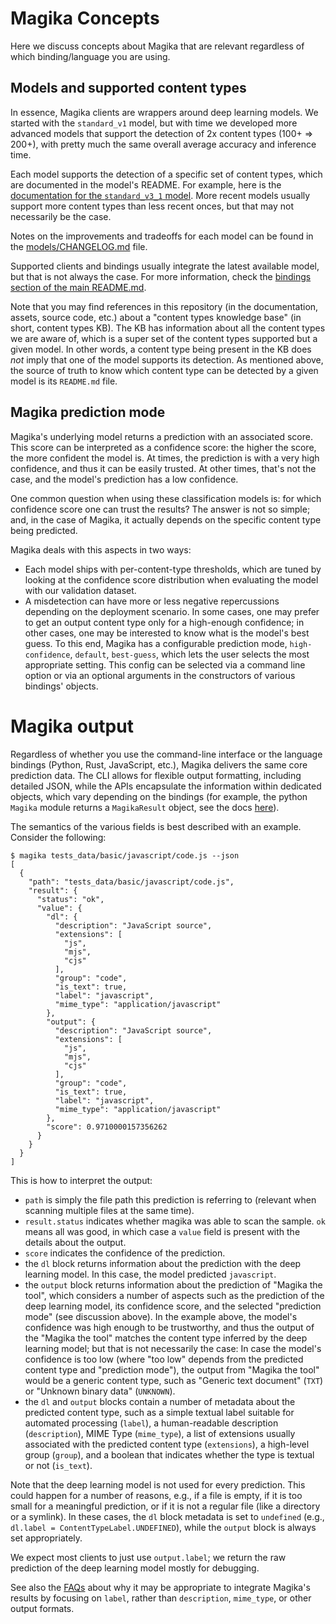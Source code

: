 # Magika Concepts

Here we discuss concepts about Magika that are relevant regardless of which binding/language you are using.

## Models and supported content types

In essence, Magika clients are wrappers around deep learning models. We started with the `standard_v1` model, but with time we developed more advanced models that support the detection of 2x content types (100+ => 200+), with pretty much the same overall average accuracy and inference time.

Each model supports the detection of a specific set of content types, which are documented in the model's README. For example, here is the [documentation for the `standard_v3_1` model](../assets/models/standard_v3_1/README.md). More recent models usually support more content types than less recent onces, but that may not necessarily be the case.

Notes on the improvements and tradeoffs for each model can be found in the [models/CHANGELOG.md](../assets/models/CHANGELOG.md) file.

Supported clients and bindings usually integrate the latest available model, but that is not always the case. For more information, check the [bindings section of the main README.md](../README.md#bindings).

Note that you may find references in this repository (in the documentation, assets, source code, etc.) about a "content types knowledge base" (in short, content types KB). The KB has information about all the content types we are aware of, which is a super set of the content types supported but a given model. In other words, a content type being present in the KB does *not* imply that one of the model supports its detection. As mentioned above, the source of truth to know which content type can be detected by a given model is its `README.md` file.


## Magika prediction mode

Magika's underlying model returns a prediction with an associated score. This score can be interpreted as a confidence score: the higher the score, the more confident the model is. At times, the prediction is with a very high confidence, and thus it can be easily trusted. At other times, that's not the case, and the model's prediction has a low confidence.

One common question when using these classification models is: for which confidence score one can trust the results? The answer is not so simple; and, in the case of Magika, it actually depends on the specific content type being predicted.

Magika deals with this aspects in two ways:
- Each model ships with per-content-type thresholds, which are tuned by looking at the confidence score distribution when evaluating the model with our validation dataset.
- A misdetection can have more or less negative repercussions depending on the deployment scenario. In some cases, one may prefer to get an output content type only for a high-enough confidence; in other cases, one may be interested to know what is the model's best guess. To this end, Magika has a configurable prediction mode, `high-confidence`, `default`, `best-guess`, which lets the user selects the most appropriate setting. This config can be selected via a command line option or via an optional arguments in the constructors of various bindings' objects.


# Magika output

Regardless of whether you use the command-line interface or the language bindings (Python, Rust, JavaScript, etc.), Magika delivers the same core prediction data. The CLI allows for flexible output formatting, including detailed JSON, while the APIs encapsulate the information within dedicated objects, which vary depending on the bindings (for example, the python `Magika` module returns a `MagikaResult` object, see the docs [here](../python/README.md)).

The semantics of the various fields is best described with an example. Consider the following:

```shell
$ magika tests_data/basic/javascript/code.js --json
[
  {
    "path": "tests_data/basic/javascript/code.js",
    "result": {
      "status": "ok",
      "value": {
        "dl": {
          "description": "JavaScript source",
          "extensions": [
            "js",
            "mjs",
            "cjs"
          ],
          "group": "code",
          "is_text": true,
          "label": "javascript",
          "mime_type": "application/javascript"
        },
        "output": {
          "description": "JavaScript source",
          "extensions": [
            "js",
            "mjs",
            "cjs"
          ],
          "group": "code",
          "is_text": true,
          "label": "javascript",
          "mime_type": "application/javascript"
        },
        "score": 0.9710000157356262
      }
    }
  }
]
```

This is how to interpret the output:
- `path` is simply the file path this prediction is referring to (relevant when scanning multiple files at the same time).
- `result.status` indicates whether magika was able to scan the sample. `ok` means all was good, in which case a `value` field is present with the details about the output.
- `score` indicates the confidence of the prediction.
- the `dl` block returns information about the prediction with the deep learning model. In this case, the model predicted `javascript`.
- the `output` block returns information about the prediction of "Magika the tool", which considers a number of aspects such as the prediction of the deep learning model, its confidence score, and the selected "prediction mode" (see discussion above). In the example above, the model's confidence was high enough to be trustworthy, and thus the output of the "Magika the tool" matches the content type inferred by the deep learning model; but that is not necessarily the case: In case the model's confidence is too low (where "too low" depends from the predicted content type and "prediction mode"), the output from "Magika the tool" would be a generic content type, such as "Generic text document" (`TXT`) or "Unknown binary data" (`UNKNOWN`).
- the `dl` and `output` blocks contain a number of metadata about the predicted content type, such as a simple textual label suitable for automated processing (`label`), a human-readable description (`description`), MIME Type (`mime_type`), a list of extensions usually associated with the predicted content type (`extensions`), a high-level group (`group`), and a boolean that indicates whether the type is textual or not (`is_text`).

Note that the deep learning model is not used for every prediction. This could happen for a number of reasons, e.g., if a file is empty, if it is too small for a meaningful prediction, or if it is not a regular file (like a directory or a symlink).
In these cases, the `dl` block metadata is set to `undefined` (e.g., `dl.label = ContentTypeLabel.UNDEFINED`), while the `output` block is always set appropriately.

We expect most clients to just use `output.label`; we return the raw prediction of the deep learning model mostly for debugging.

See also the [FAQs](./faq.md) about why it may be appropriate to integrate Magika's results by focusing on `label`, rather than `description`, `mime_type`, or other output formats.
